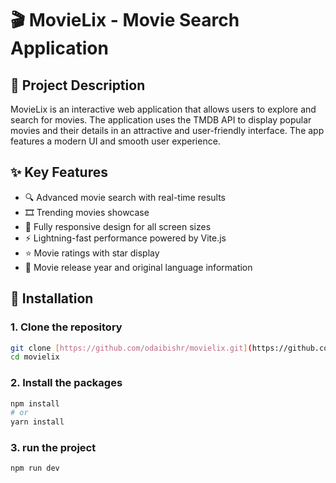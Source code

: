 # 🎬 MovieLix - Movie Search Application

## 📝 Project Description
MovieLix is an interactive web application that allows users to explore and search for movies. The application uses the TMDB API to display popular movies and their details in an attractive and user-friendly interface. The app features a modern UI and smooth user experience.

## ✨ Key Features
- 🔍 Advanced movie search with real-time results
- 🎞️ Trending movies showcase
- 📱 Fully responsive design for all screen sizes
- ⚡ Lightning-fast performance powered by Vite.js
- ⭐ Movie ratings with star display
- 📅 Movie release year and original language information

## 🔧 Installation

### 1. Clone the repository
```bash
git clone [https://github.com/odaibishr/movielix.git](https://github.com/odaibishr/movielix.git)
cd movielix
```

### 2. Install the packages
```bash
npm install
# or
yarn install
```

### 3. run the project
```bash
npm run dev
```
